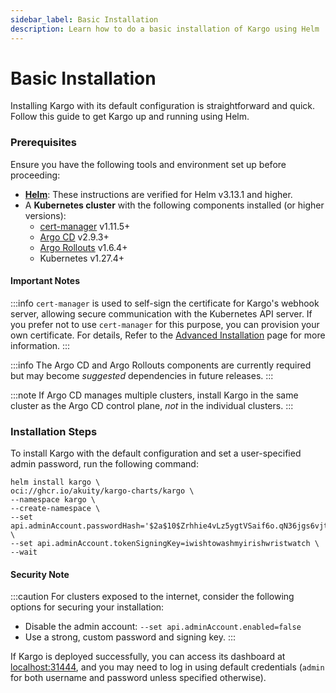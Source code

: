```yaml
---
sidebar_label: Basic Installation
description: Learn how to do a basic installation of Kargo using Helm
---
```


# Basic Installation

Installing Kargo with its default configuration is straightforward and quick. Follow this guide to get Kargo up and running using Helm.

### Prerequisites

Ensure you have the following tools and environment set up before proceeding:

- **[Helm](https://helm.sh/docs/)**: These instructions are verified for Helm v3.13.1 and higher.
- A **Kubernetes cluster** with the following components installed (or higher versions):
    - [cert-manager](https://cert-manager.io/) v1.11.5+
    - [Argo CD](https://argo-cd.readthedocs.io) v2.9.3+
    - [Argo Rollouts](https://argoproj.github.io/argo-rollouts/) v1.6.4+
    - Kubernetes v1.27.4+

#### Important Notes

:::info
`cert-manager` is used to self-sign the certificate for Kargo's webhook server, allowing secure communication with
the Kubernetes API server. If you prefer not to use `cert-manager` for this purpose, you can provision your own
certificate. For details, Refer to the [Advanced Installation](./advanced-installation/advanced-with-helm) page for more information.
:::

:::info
The Argo CD and Argo Rollouts components are currently required but may become *suggested* dependencies in future releases.
:::

:::note
If Argo CD manages multiple clusters, install Kargo in the same cluster
as the Argo CD control plane, *not* in the individual clusters.
:::

### Installation Steps

To install Kargo with the default configuration and set a user-specified admin password, run the following command:

```shell
helm install kargo \
oci://ghcr.io/akuity/kargo-charts/kargo \
--namespace kargo \
--create-namespace \
--set api.adminAccount.passwordHash='$2a$10$Zrhhie4vLz5ygtVSaif6o.qN36jgs6vjtMBdM6yrU1FOeiAAMMxOm' \
--set api.adminAccount.tokenSigningKey=iwishtowashmyirishwristwatch \
--wait
```

#### Security Note

:::caution
For clusters exposed to the internet, consider the following options for securing your installation:
- Disable the admin account: `--set api.adminAccount.enabled=false`
- Use a strong, custom password and signing key.
:::

If Kargo is deployed successfully, you can access its dashboard at [localhost:31444](https://localhost:31444/), and you may need to log in using default credentials (`admin` for both username and password unless specified otherwise).
